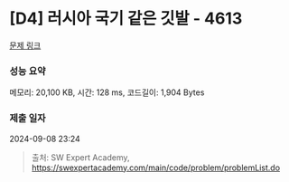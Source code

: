 # [D4] 러시아 국기 같은 깃발 - 4613 

[문제 링크](https://swexpertacademy.com/main/code/problem/problemDetail.do?contestProbId=AWQl9TIK8qoDFAXj) 

### 성능 요약

메모리: 20,100 KB, 시간: 128 ms, 코드길이: 1,904 Bytes

### 제출 일자

2024-09-08 23:24



> 출처: SW Expert Academy, https://swexpertacademy.com/main/code/problem/problemList.do